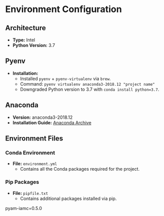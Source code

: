 # Environment Configuration

## Architecture

- **Type:** Intel
- **Python Version:** 3.7

## Pyenv

- **Installation:** 
  - Installed `pyenv` + `pyenv-virtualenv` via `brew`.
  - Command: `pyenv virtualenv anaconda3-2018.12 "project name"`
  - Downgraded Python version to 3.7 with `conda install python=3.7`.

## Anaconda

- **Version:** anaconda3-2018.12
- **Installation Guide:** [Anaconda Archive](https://docs.anaconda.com/free/anaconda/reference/packages/oldpkglists/)

## Environment Files

### Conda Environment

- **File:** `environment.yml`
  - Contains all the Conda packages required for the project.

### Pip Packages

- **File:** `pipfile.txt`
  - Contains additional packages installed via pip.

pyam-iamc=0.5.0


